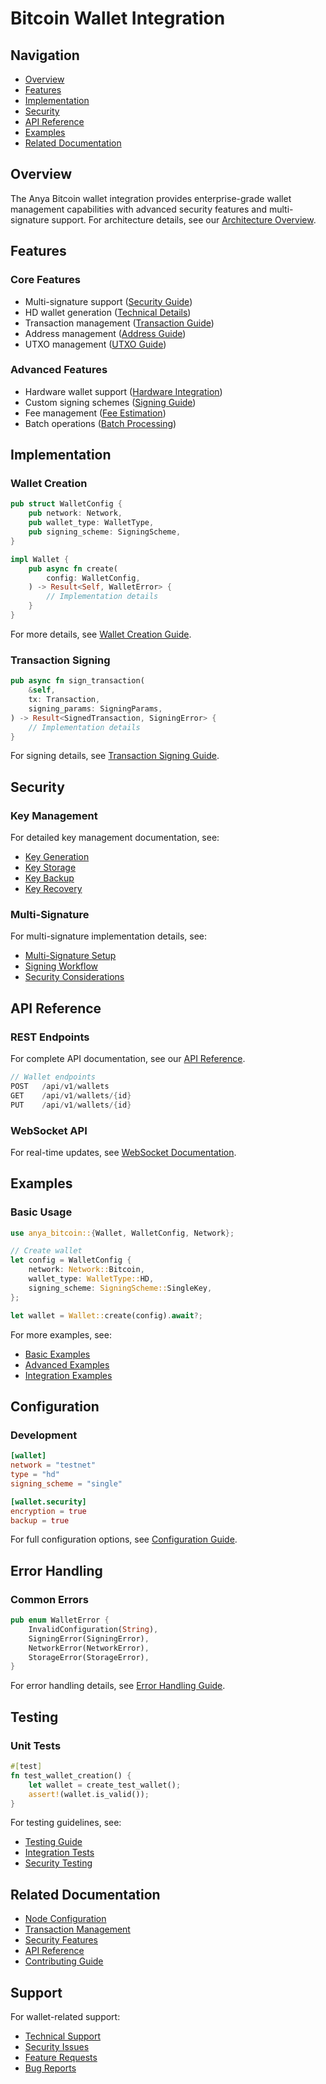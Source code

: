 # Bitcoin Wallet Integration

## Navigation

- [Overview](#overview)
- [Features](#features)
- [Implementation](#implementation)
- [Security](#security)
- [API Reference](#api-reference)
- [Examples](#examples)
- [Related Documentation](#related-documentation)

## Overview

The Anya Bitcoin wallet integration provides enterprise-grade wallet management capabilities with advanced security features and multi-signature support. For architecture details, see our [Architecture Overview](../../architecture/overview.md).

## Features

### Core Features
- Multi-signature support ([Security Guide](../../security/multi-signature.md))
- HD wallet generation ([Technical Details](../technical/hd-wallets.md))
- Transaction management ([Transaction Guide](../features/transaction-management.md))
- Address management ([Address Guide](../features/address-management.md))
- UTXO management ([UTXO Guide](../features/utxo-management.md))

### Advanced Features
- Hardware wallet support ([Hardware Integration](../features/hardware-wallets.md))
- Custom signing schemes ([Signing Guide](../features/signing-schemes.md))
- Fee management ([Fee Estimation](../features/fee-estimation.md))
- Batch operations ([Batch Processing](../features/batch-operations.md))

## Implementation

### Wallet Creation
```rust
pub struct WalletConfig {
    pub network: Network,
    pub wallet_type: WalletType,
    pub signing_scheme: SigningScheme,
}

impl Wallet {
    pub async fn create(
        config: WalletConfig,
    ) -> Result<Self, WalletError> {
        // Implementation details
    }
}
```

For more details, see [Wallet Creation Guide](../guides/wallet-creation.md).

### Transaction Signing
```rust
pub async fn sign_transaction(
    &self,
    tx: Transaction,
    signing_params: SigningParams,
) -> Result<SignedTransaction, SigningError> {
    // Implementation details
}
```

For signing details, see [Transaction Signing Guide](../guides/transaction-signing.md).

## Security

### Key Management
For detailed key management documentation, see:
- [Key Generation](../../security/key-generation.md)
- [Key Storage](../../security/key-storage.md)
- [Key Backup](../../security/key-backup.md)
- [Key Recovery](../../security/key-recovery.md)

### Multi-Signature
For multi-signature implementation details, see:
- [Multi-Signature Setup](../guides/multisig-setup.md)
- [Signing Workflow](../guides/multisig-signing.md)
- [Security Considerations](../../security/multisig-security.md)

## API Reference

### REST Endpoints
For complete API documentation, see our [API Reference](../../api/api-reference.md#wallet-endpoints).

```rust
// Wallet endpoints
POST   /api/v1/wallets
GET    /api/v1/wallets/{id}
PUT    /api/v1/wallets/{id}
```

### WebSocket API
For real-time updates, see [WebSocket Documentation](../../api/websocket.md#wallet-updates).

## Examples

### Basic Usage
```rust
use anya_bitcoin::{Wallet, WalletConfig, Network};

// Create wallet
let config = WalletConfig {
    network: Network::Bitcoin,
    wallet_type: WalletType::HD,
    signing_scheme: SigningScheme::SingleKey,
};

let wallet = Wallet::create(config).await?;
```

For more examples, see:
- [Basic Examples](../examples/basic-wallet.md)
- [Advanced Examples](../examples/advanced-wallet.md)
- [Integration Examples](../examples/wallet-integration.md)

## Configuration

### Development
```toml
[wallet]
network = "testnet"
type = "hd"
signing_scheme = "single"

[wallet.security]
encryption = true
backup = true
```

For full configuration options, see [Configuration Guide](../guides/wallet-configuration.md).

## Error Handling

### Common Errors
```rust
pub enum WalletError {
    InvalidConfiguration(String),
    SigningError(SigningError),
    NetworkError(NetworkError),
    StorageError(StorageError),
}
```

For error handling details, see [Error Handling Guide](../guides/error-handling.md).

## Testing

### Unit Tests
```rust
#[test]
fn test_wallet_creation() {
    let wallet = create_test_wallet();
    assert!(wallet.is_valid());
}
```

For testing guidelines, see:
- [Testing Guide](../guides/testing.md)
- [Integration Tests](../guides/integration-testing.md)
- [Security Testing](../guides/security-testing.md)

## Related Documentation

- [Node Configuration](../network/node-configuration.md)
- [Transaction Management](../features/transaction-management.md)
- [Security Features](../../anya-enterprise/docs/security/security-features.md)
- [API Reference](../../api/api-reference.md)
- [Contributing Guide](../../contributing/index.md)

## Support

For wallet-related support:
- [Technical Support](../../support/technical.md)
- [Security Issues](../../support/security.md)
- [Feature Requests](../../support/features.md)
- [Bug Reports](../../support/bugs.md)
